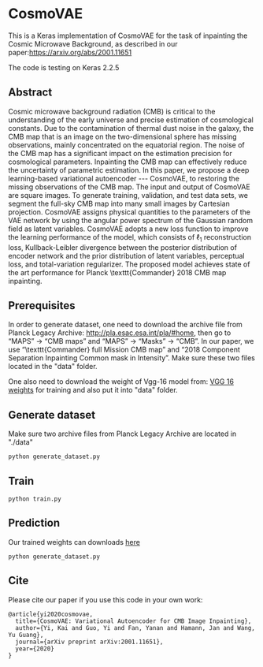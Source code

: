 # CosmoVAE
This is a Keras implementation of CosmoVAE for the task of inpainting the Cosmic Microwave Background, as described in our paper:https://arxiv.org/abs/2001.11651





The code is testing on Keras 2.2.5
## Abstract
Cosmic microwave background radiation (CMB) is critical to the understanding of the early universe and precise estimation of cosmological constants. Due to the contamination of thermal dust noise in the galaxy, the CMB map that is an image on the two-dimensional sphere has missing observations, mainly concentrated on the equatorial region. The noise of the CMB map has a significant impact on the estimation precision for cosmological parameters. Inpainting the CMB map can effectively reduce the uncertainty of parametric estimation. In this paper, we propose a deep learning-based variational autoencoder --- CosmoVAE, to restoring the missing observations of the CMB map. The input and output of CosmoVAE are square images. To generate training, validation, and test data sets, we segment the full-sky CMB map into many small images by Cartesian projection. CosmoVAE assigns physical quantities to the parameters of the VAE network by using the angular power spectrum of the Gaussian random field as latent variables. CosmoVAE adopts a new loss function to improve the learning performance of the model, which consists of $\ell_1$ reconstruction loss, Kullback-Leibler divergence between the posterior distribution of encoder network and the prior distribution of latent variables, perceptual loss, and total-variation regularizer. The proposed model achieves state of the art performance for Planck \texttt{Commander} 2018 CMB map inpainting.
## Prerequisites

In order to generate dataset, one need to download the archive file from Planck Legacy Archive: http://pla.esac.esa.int/pla/#home, then go to “MAPS” -> “CMB maps” and “MAPS” -> “Masks” -> “CMB”.  In our paper, we use “\texttt{Commander}  full Mission CMB map”  and “2018 Component Separation Inpainting Common mask in Intensity”. Make sure these two files located in the "data" folder.

One also need to download the weight of Vgg-16 model from: [VGG 16 weights](https://drive.google.com/open?id=1HOzmKQFljTdKWftEP-kWD7p2paEaeHM0) for training and also put it into "data" folder.

## Generate dataset
Make sure two archive files from Planck Legacy Archive are located in "./data"
```
python generate_dataset.py
```

## Train
```
python train.py
```
## Prediction
Our trained weights can downloads [here](https://drive.google.com/file/d/1WEPpDZNWHFt708ssoVervP-xlFr4nQ-j/view?usp=sharing) 
```
python generate_dataset.py
```
## Cite
Please cite our paper if you use this code in your own work:
```
@article{yi2020cosmovae,
  title={CosmoVAE: Variational Autoencoder for CMB Image Inpainting},
  author={Yi, Kai and Guo, Yi and Fan, Yanan and Hamann, Jan and Wang, Yu Guang},
  journal={arXiv preprint arXiv:2001.11651},
  year={2020}
}
```
